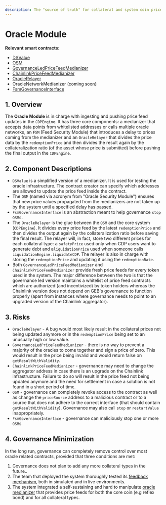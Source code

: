 ```yaml
---
description: The "source of truth" for collateral and system coin prices
---
```


# Oracle Module

**Relevant smart contracts:**

* [DSValue](https://github.com/reflexer-labs/ds-value)
* [OSM](https://github.com/reflexer-labs/geb-fsm/blob/master/src/OSM.sol)
* [GovernanceLedPriceFeedMedianizer](https://github.com/reflexer-labs/geb-governance-led-median/blob/master/src/GovernanceLedPriceFeedMedianizer.sol)
* [ChainlinkPriceFeedMedianizer](https://github.com/reflexer-labs/geb-chainlink-median/blob/master/src/ChainlinkPriceFeedMedianizer.sol)
* [OracleRelayer](https://github.com/reflexer-labs/geb/blob/master/src/OracleRelayer.sol)
* OracleNetworkMedianizer \(coming soon\)
* [FsmGovernanceInterface](https://github.com/reflexer-labs/geb-fsm-governance-interface/blob/master/src/FsmGovernanceInterface.sol)

## 1. Overview <a id="1-introduction-summary"></a>

The **Oracle Module** is in charge with ingesting and pushing price feed updates in the `CDPEngine`. It has three core components: a medianizer that accepts data points from whitelisted addresses or calls multiple oracle networks, an `FSM` \(Feed Security Module\) that introduces a delay to prices coming from the medianizer and an `OracleRelayer` that divides the price data by the `redemptionPrice` and then divides the result again by the collateralization ratio \(of the asset whose price is submitted\) before pushing the final output in the `CDPEngine`.

## 2. Component Descriptions

* `DSValue` is a simplified version of a medianizer. It is used for testing the oracle infrastructure. The contract creator can specify which addresses are allowed to update the price feed inside the contract.
* The `OSM` \(named via acronym from "Oracle Security Module"\) ensures that new price values propagated from the medianizers are not taken up by the system until a specified delay has passed.
* `FsmGovernanceInterface` is an abstraction meant to help governance `stop` `OSM`s.
* The `OracleRelayer` is the glue between the `OSM` and the core system \(`CDPEngine`\). It divides every price feed by the latest `redemptionPrice` and then divides the output again by the collateralization ratio before saving the final result. The relayer will, in fact, store two different prices for each collateral type: a `safetyPrice` used only when CDP users want to generate debt and a`liquidationPrice` used when someone calls `LiquidationEngine.liquidateCDP`. The relayer is also in charge with storing the `redemptionPrice` and updating it using the `redemptionRate`.
* Both `GovernanceLedPriceFeedMedianizer` and `ChainlinkPriceFeedMedianizer` provide fresh price feeds for every token used in the system. The major difference between the two is that the governance led version maintains a whitelist of price feed contracts which are authorized \(and incentivized\) by token holders whereas the Chainlink version does not depend on GEB's governance to function properly \(apart from instances where governance needs to point to an upgraded version of the Chainlink aggregator\).

## 3. Risks <a id="5-failure-modes-bounds-on-operating-conditions-and-external-risk-factors"></a>

* `OracleRelayer` - A bug would most likely result in the collateral prices not being updated anymore or in the `redemptionPrice` being set to an unusually high or low value.
* `GovernanceLedPriceFeedMedianizer` - there is no way to prevent a majority of the oracles to come together and sign a price of zero. This would result in the price being invalid and would return false on `getResultWithValidity`.
* `ChainlinkPriceFeedMedianizer` - governance may need to change the aggregator address in case there is an upgrade on the Chainlink infrastructure. Failure to do so will result in the price feed not being updated anymore and the need for settlement in case a solution is not found in a short period of time.
* `OSM` - governance can completely revoke access to the contract as well as change the `priceSource` address to a malicious contract or to a source that does not adhere to the correct interface \(that should contain `getResultWithValidity`\). Governance may also call `stop` or `restartValue` inappropriately.
* `FsmGovernanceInterface` - governance can maliciously stop one or more `OSM`s

## 4. Governance Minimization

In the long run, governance can completely remove control over most oracle related contracts, provided that three conditions are met:

1. Governance does not plan to add any more collateral types in the future..
2. The team that deployed the system thoroughly tested its [feedback mechanism](https://reflexer-labs.gitbook.io/geb/system-contracts/feedback-mechanism-module), both in simulated and in live environments.
3. The system integrated a self-sustaining and hard to manipulate [oracle medianizer](https://docs.reflexer.finance/system-contracts/oracle-module/medianizer/oracle-network-medianizer) that provides price feeds for both the core coin \(e.g reflex bond\) and for all collateral types.

